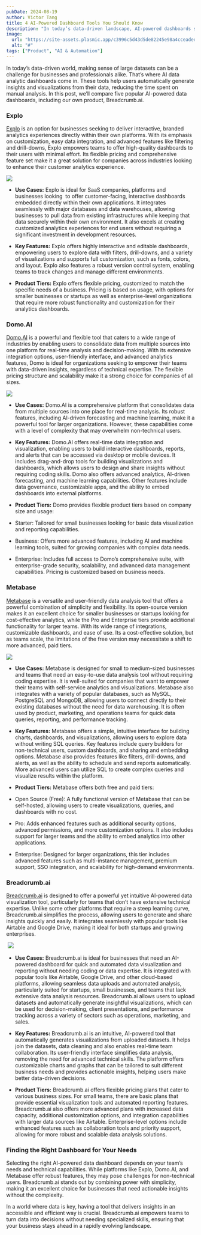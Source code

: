 ```yaml
---
pubDate: 2024-08-19
author: Victor Tang
title: 4 AI-Powered Dashboard Tools You Should Know 
description: "In today’s data-driven landscape, AI-powered dashboards simplify the process of turning large datasets into actionable insights. This post compares five leading AI data dashboards, including our own, Breadcrumb.ai, to help you choose the right tool for your needs."
image:
  url: "https://site-assets.plasmic.app/c3996c5d43d5de82245e98a4cceaded8.png"
  alt: "#"
tags: ["Product", "AI & Automation"]
---
```


In today’s data-driven world, making sense of large datasets can be a challenge for businesses and professionals alike. That’s where AI data analytic dashboards come in. These tools help users automatically generate insights and visualizations from their data, reducing the time spent on manual analysis. In this post, we’ll compare five popular AI-powered data dashboards, including our own product, Breadcrumb.ai.

### Explo

[Explo](https://www.explo.co/) is an option for businesses seeking to deliver interactive, branded analytics experiences directly within their own platforms. With its emphasis on customization, easy data integration, and advanced features like filtering and drill-downs, Explo empowers teams to offer high-quality dashboards to their users with minimal effort. Its flexible pricing and comprehensive feature set make it a great solution for companies across industries looking to enhance their customer analytics experience.

![](https://img.plasmic.app/img-optimizer/v1/img?src=5c2ad6ada1830cf34564384ca5974184.png&f=webp&q=75)

- **Use Cases:** Explo is ideal for SaaS companies, platforms and businesses looking  to offer customer-facing, interactive dashboards embedded directly within their own applications. It integrates seamlessly with major databases and data warehouses, allowing businesses to pull data from existing infrastructures while keeping that data securely within their own environment. It also excels at creating customized analytics experiences for end users without requiring a significant investment in development resources. 
    

- **Key Features:** Explo offers highly interactive and editable dashboards, empowering users to explore data with filters, drill-downs, and a variety of visualizations and supports full customization, such as fonts, colors, and layout. Explo also features a robust version control system, enabling teams to track changes and manage different environments.
    

- **Product Tiers:** Explo offers flexible pricing, customized to match the specific needs of a business. Pricing is based on usage, with options for smaller businesses or startups as well as enterprise-level organizations that require more robust functionality and customization for their analytics dashboards. 
    

### Domo.AI

[Domo.AI](https://ai.domo.com/) is a powerful and flexible tool that caters to a wide range of industries by enabling users to consolidate data from multiple sources into one platform for real-time analysis and decision-making. With its extensive integration options, user-friendly interface, and advanced analytics features, Domo is ideal for organizations seeking to empower their teams with data-driven insights, regardless of technical expertise. The flexible pricing structure and scalability make it a strong choice for companies of all sizes.

![](https://img.plasmic.app/img-optimizer/v1/img?src=f61857dc5a3818ecc4e97c484b176534.png&f=webp&q=75)

- **Use Cases:** Domo.AI is a comprehensive platform that consolidates data from multiple sources into one place for real-time analysis. Its robust features, including AI-driven forecasting and machine learning, make it a powerful tool for larger organizations. However, these capabilities come with a level of complexity that may overwhelm non-technical users.
    

- **Key Features:** Domo.AI offers real-time data integration and visualization, enabling users to build interactive dashboards, reports, and alerts that can be accessed via desktop or mobile devices. It includes drag-and-drop tools for building visualizations and dashboards, which allows users to design and share insights without requiring coding skills. Domo also offers advanced analytics, AI-driven forecasting, and machine learning capabilities. Other features include data governance, customizable apps, and the ability to embed dashboards into external platforms.
    

- **Product Tiers:** Domo provides flexible product tiers based on company size and usage:
    

- Starter: Tailored for small businesses looking for basic data visualization and reporting capabilities.
    
- Business: Offers more advanced features, including AI and machine learning tools, suited for growing companies with complex data needs.
    
- Enterprise: Includes full access to Domo’s comprehensive suite, with enterprise-grade security, scalability, and advanced data management capabilities. Pricing is customized based on business needs.
    

### Metabase

[Metabase](https://www.metabase.com/) is a versatile and user-friendly data analysis tool that offers a powerful combination of simplicity and flexibility. Its open-source version makes it an excellent choice for smaller businesses or startups looking for cost-effective analytics, while the Pro and Enterprise tiers provide additional functionality for larger teams. With its wide range of integrations, customizable dashboards, and ease of use. Its a cost-effective solution, but as teams scale, the limitations of the free version may necessitate a shift to more advanced, paid tiers.

![](https://img.plasmic.app/img-optimizer/v1/img?src=c72f7ef1348b13dfe1e2d69a5e46b9e0.png&f=webp&q=75)

- **Use Cases:** Metabase is designed for small to medium-sized businesses and teams that need an easy-to-use data analysis tool without requiring coding expertise. It is well-suited for companies that want to empower their teams with self-service analytics and visualizations. Metabase also integrates with a variety of popular databases, such as MySQL, PostgreSQL and MongoDB, allowing users to connect directly to their existing databases without the need for data warehousing. It is often used by product, marketing, and operations teams for quick data queries, reporting, and performance tracking.
    

- **Key Features:** Metabase offers a simple, intuitive interface for building charts, dashboards, and visualizations, allowing users to explore data without writing SQL queries. Key features include query builders for non-technical users, custom dashboards, and sharing and embedding options. Metabase also provides features like filters, drill-downs, and alerts, as well as the ability to schedule and send reports automatically. More advanced users can utilize SQL to create complex queries and visualize results within the platform.
    

- **Product Tiers:** Metabase offers both free and paid tiers:
    

- Open Source (Free): A fully functional version of Metabase that can be self-hosted, allowing users to create visualizations, queries, and dashboards with no cost.
    
- Pro: Adds enhanced features such as additional security options, advanced permissions, and more customization options. It also includes support for larger teams and the ability to embed analytics into other applications.
    
- Enterprise: Designed for larger organizations, this tier includes advanced features such as multi-instance management, premium support, SSO integration, and scalability for high-demand environments.
    

### Breadcrumb.ai

[Breadcrumb.ai](https://breadcrumb.ai) is designed to offer a powerful yet intuitive AI-powered data visualization tool, particularly for teams that don’t have extensive technical expertise. Unlike some other platforms that require a steep learning curve, Breadcrumb.ai simplifies the process, allowing users to generate and share insights quickly and easily. It integrates seamlessly with popular tools like Airtable and Google Drive, making it ideal for both startups and growing enterprises.

 **![](https://img.plasmic.app/img-optimizer/v1/img?src=de65321dae83c7470504b0f6a5753d21.png&f=webp&q=75)**

- **Use Cases:** Breadcrumb.ai is ideal for businesses that need an AI-powered dashboard for quick and automated data visualization and reporting without needing coding or data expertise. It is integrated with popular tools like Airtable, Google Drive, and other cloud-based platforms, allowing seamless data uploads and automated analysis, particularly suited for startups, small businesses, and teams that lack extensive data analysis resources. Breadcrumb.ai allows users to upload datasets and automatically generate insightful visualizations, which can be used for decision-making, client presentations, and performance tracking across a variety of sectors such as operations, marketing, and sales.

- **Key Features:** Breadcrumb.ai is an intuitive, AI-powered tool that automatically generates visualizations from uploaded datasets. It helps join the datasets, data cleaning and also enables real-time team collaboration. Its user-friendly interface simplifies data analysis, removing the need for advanced technical skills. The platform offers customizable charts and graphs that can be tailored to suit different business needs and provides actionable insights, helping users make better data-driven decisions.

- **Product Tiers:** Breadcrumb.ai offers flexible pricing plans that cater to various business sizes. For small teams, there are basic plans that provide essential visualization tools and automated reporting features. Breadcrumb.ai also offers more advanced plans with increased data capacity, additional customization options, and integration capabilities with larger data sources like Airtable. Enterprise-level options include enhanced features such as collaboration tools and priority support, allowing for more robust and scalable data analysis solutions.

### Finding the Right Dashboard for Your Needs

Selecting the right AI-powered data dashboard depends on your team’s needs and technical capabilities. While platforms like Explo, Domo.AI, and Metabase offer robust features, they may pose challenges for non-technical users. Breadcrumb.ai stands out by combining power with simplicity, making it an excellent choice for businesses that need actionable insights without the complexity.

In a world where data is key, having a tool that delivers insights in an accessible and efficient way is crucial. Breadcrumb.ai empowers teams to turn data into decisions without needing specialized skills, ensuring that your business stays ahead in a rapidly evolving landscape.